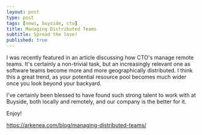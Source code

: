 ```yaml
---
layout: post
type: post
tags: [news, buyside, cto]
title: Managing Distributed Teams
subtitle: Spread the love! 
published: true
---
```


I was recently featured in an article discussing how CTO's manage remote teams.  It's certainly a non-trivial task, 
but an increasingly relevant one as software teams become more and more geographically distributed.  I think this 
a great trend, as your potential resource pool becomes much wider once you look beyond your backyard.  

I've certainly been blessed to have found such strong talent to work with at Buyside, both locally and remotely,
and our company is the better for it.

Enjoy! 

<a href="https://arkenea.com/blog/managing-distributed-teams/" target="_blank">https://arkenea.com/blog/managing-distributed-teams/</a>
